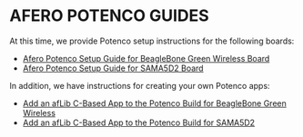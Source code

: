 # AFERO POTENCO GUIDES

At this time, we provide Potenco setup instructions for the following boards:

- [Afero Potenco Setup Guide for BeagleBone Green Wireless Board](../LinuxSDK-PotencoBBGW)
- [Afero Potenco Setup Guide for SAMA5D2 Board](../LinuxSDK-PotencoSAMA5D2)

In addition, we have instructions for creating your own Potenco apps:

- [Add an afLib C-Based App to the Potenco Build for BeagleBone Green Wireless](../LinuxSDK-PotencoBBGWApp)
- [Add an afLib C-Based App to the Potenco Build for SAMA5D2](../LinuxSDK-PotencoSAMA5D2App)

